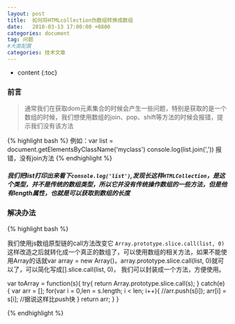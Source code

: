 ```yaml
---
layout: post
title:  如何将HTMLcollection伪数组转换成数组
date:   2018-03-13 17:00:00 +0800
categories: document
tag: 问题
#大类配置
categories: 技术文章
---
```


* content
{:toc}

### 前言

> 通常我们在获取dom元素集合的时候会产生一些问题，特别是获取的是一个数组的时候，我们想使用数组的join、pop、shift等方法的时候会报错，提示我们没有该方法

{% highlight bash %}
例如：var list = document.getElementsByClassName('myclass')
      console.log(list.join(',')) 报错，没有join方法
{% endhighlight %}

##### 我们把list打印出来看下`console.log('list')`,发现长这样`HTMLCollection`，是这个类型，并不是传统的数组类型，所以它并没有传统操作数组的一些方法，但是他有length属性，也就是可以获取到数组的长度

### 解决办法

{% highlight bash %}

我们使用js数组原型链的call方法改变它
`Array.prototype.slice.call(list, 0)`
这样改造之后就转化成一个真正的数组了，可以使用数组的相关方法，如果不能使用Array的话就var array = new Array()，array.prototype.slice.call(list, 0)就可以了，可以简化写成[].slice.call(list, 0)，
我们可以封装成一个方法，方便使用。

var toArray = function(s){
    try{
        return Array.prototype.slice.call(s);
    } catch(e){
        var arr = [];
        for(var i = 0,len = s.length; i < len; i++){
            //arr.push(s[i]);
               arr[i] = s[i];  //据说这样比push快
        }
         return arr;
    }
}

{% endhighlight %}

